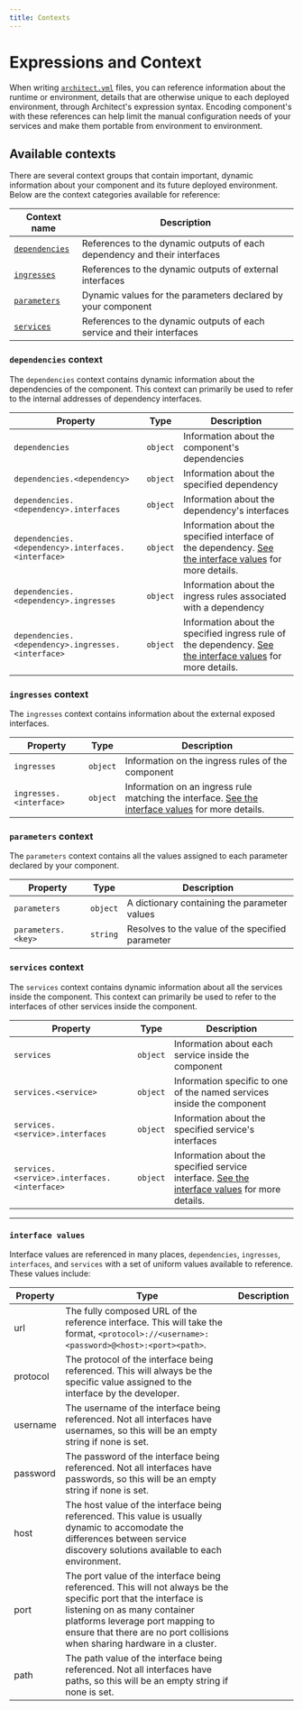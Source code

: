 ```yaml
---
title: Contexts
---
```


# Expressions and Context

When writing [`architect.yml`](../1-components/architect-yml.md) files, you can reference information about the runtime or environment, details that are otherwise unique to each deployed environment, through Architect's expression syntax. Encoding component's with these references can help limit the manual configuration needs of your services and make them portable from environment to environment.

## Available contexts

There are several context groups that contain important, dynamic information about your component and its future deployed environment. Below are the context categories available for reference:

| Context name                            | Description                                                               |
| --------------------------------------- | ------------------------------------------------------------------------- |
| [`dependencies`](#dependencies-context) | References to the dynamic outputs of each dependency and their interfaces |
| [`ingresses`](#ingresses-context)       | References to the dynamic outputs of external interfaces                  |
| [`parameters`](#parameters-context)     | Dynamic values for the parameters declared by your component              |
| [`services`](#services-context)         | References to the dynamic outputs of each service and their interfaces    |

### `dependencies` context

The `dependencies` context contains dynamic information about the dependencies of the component. This context can primarily be used to refer to the internal addresses of dependency interfaces.

| Property                                           | Type     | Description                                                                                                                     |
| -------------------------------------------------- | -------- | ------------------------------------------------------------------------------------------------------------------------------- |
| `dependencies`                                     | `object` | Information about the component's dependencies                                                                                  |
| `dependencies.<dependency>`                        | `object` | Information about the specified dependency                                                                                      |
| `dependencies.<dependency>.interfaces`             | `object` | Information about the dependency's interfaces                                                                                   |
| `dependencies.<dependency>.interfaces.<interface>` | `object` | Information about the specified interface of the dependency. [See the interface values](#interface-values) for more details.    |
| `dependencies.<dependency>.ingresses`              | `object` | Information about the ingress rules associated with a dependency                                                                |
| `dependencies.<dependency>.ingresses.<interface>`  | `object` | Information about the specified ingress rule of the dependency. [See the interface values](#interface-values) for more details. |

### `ingresses` context

The `ingresses` context contains information about the external exposed interfaces.

| Property                | Type     | Description                                                                                                            |
| ----------------------- | -------- | ---------------------------------------------------------------------------------------------------------------------- |
| `ingresses`             | `object` | Information on the ingress rules of the component                                                                      |
| `ingresses.<interface>` | `object` | Information on an ingress rule matching the interface. [See the interface values](#interface-values) for more details. |

### `parameters` context

The `parameters` context contains all the values assigned to each parameter declared by your component.

| Property           | Type     | Description                                      |
| ------------------ | -------- | ------------------------------------------------ |
| `parameters`       | `object` | A dictionary containing the parameter values     |
| `parameters.<key>` | `string` | Resolves to the value of the specified parameter |

### `services` context

The `services` context contains dynamic information about all the services inside the component. This context can primarily be used to refer to the interfaces of other services inside the component.

| Property                                    | Type     | Description                                                                                                        |
| ------------------------------------------- | -------- | ------------------------------------------------------------------------------------------------------------------ |
| `services`                                  | `object` | Information about each service inside the component                                                                |
| `services.<service>`                        | `object` | Information specific to one of the named services inside the component                                             |
| `services.<service>.interfaces`             | `object` | Information about the specified service's interfaces                                                               |
| `services.<service>.interfaces.<interface>` | `object` | Information about the specified service interface. [See the interface values](#interface-values) for more details. |

---

### `interface values`

Interface values are referenced in many places, `dependencies`, `ingresses`, `interfaces`, and `services` with a set of uniform values available to reference. These values include:

| Property | Type                                                                                                                                                                                                                                                             | Description |
| -------- | ---------------------------------------------------------------------------------------------------------------------------------------------------------------------------------------------------------------------------------------------------------------- | ----------- |
| url      | The fully composed URL of the reference interface. This will take the format, `<protocol>://<username>:<password>@<host>:<port><path>`.                                                                                                                          |
| protocol | The protocol of the interface being referenced. This will always be the specific value assigned to the interface by the developer.                                                                                                                               |
| username | The username of the interface being referenced. Not all interfaces have usernames, so this will be an empty string if none is set.                                                                                                                               |
| password | The password of the interface being referenced. Not all interfaces have passwords, so this will be an empty string if none is set.                                                                                                                               |
| host     | The host value of the interface being referenced. This value is usually dynamic to accomodate the differences between service discovery solutions available to each environment.                                                                                 |
| port     | The port value of the interface being referenced. This will not always be the specific port that the interface is listening on as many container platforms leverage port mapping to ensure that there are no port collisions when sharing hardware in a cluster. |
| path     | The path value of the interface being referenced. Not all interfaces have paths, so this will be an empty string if none is set.                                                                                                                                 |
